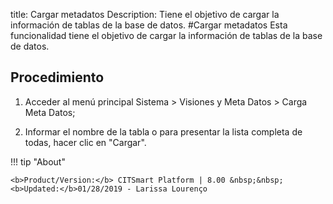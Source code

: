 title: Cargar metadatos
Description: Tiene el objetivo de cargar la información de tablas de la base de datos.
#Cargar metadatos
Esta funcionalidad tiene el objetivo de cargar la información de tablas de la base de datos.

Procedimiento
-------------

1.  Acceder al menú principal Sistema \> Visiones y Meta Datos \> Carga Meta
    Datos;

2.  Informar el nombre de la tabla o para presentar la lista completa de todas,
    hacer clic en "Cargar".

!!! tip "About"

    <b>Product/Version:</b> CITSmart Platform | 8.00 &nbsp;&nbsp;
    <b>Updated:</b>01/28/2019 - Larissa Lourenço
